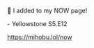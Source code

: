 🤖 I added to my NOW page!

\- Yellowstone S5.E12

[<span class="invisible">https://</span><span class="">mihobu.lol/now</span><span class="invisible"></span>](https://mihobu.lol/now)